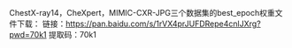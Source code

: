 ChestX-ray14，CheXpert，MIMIC-CXR-JPG三个数据集的best_epoch权重文件下载：
链接：https://pan.baidu.com/s/1rVX4prJUFDRepe4cnlJXrg?pwd=70k1 
提取码：70k1 

